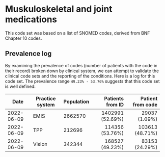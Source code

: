 # Muskuloskeletal and joint medications

This code set was based on a list of SNOMED codes, derived from BNF Chapter 10 codes.

## Prevalence log

By examining the prevalence of codes (number of patients with the code in their record) broken down by clinical system, we can attempt to validate the clinical code sets and the reporting of the conditions. Here is a log for this code set. The prevalence range `49.23% - 53.76%` suggests that this code set is well defined.

| Date       | Practice system | Population | Patients from ID | Patient from code |
| ---------- | --------------- | ---------- | ---------------: | ----------------: |
| 2022-06-09 | EMIS            | 2662570    | 1402991 (52.69%) |     29037 (1.09%) |
| 2022-06-09 | TPP             |  212696    |  114356 (53.76%) |   103613 (48.71%) |
| 2022-06-09 | Vision          |  342344    |  168527 (49.23%) |    83153 (24.29%) |

